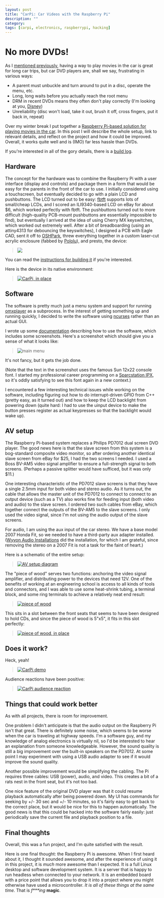 ```yaml
---
layout: post
title: "CarPi: Car Videos with the Raspberry Pi"
description: ""
category: 
tags: [carpi, electronics, raspberrypi, hacking]
---
```


# No more DVDs!

As I [mentioned previously](/2014/01/29/hacking-on-the-raspberry-pi.html), having a way to play movies in the car is great for long car trips, but car DVD players are, shall we say, frustrating in various ways:

* A parent must unbuckle and turn around to put in a disc, operate the menu, etc.
* Long, long waits before you actually reach the root menu
* DRM in recent DVDs means they often don't play correctly (I'm looking at you, [Disney](http://www.disney.com))
* Unreliability (disc won't load, take it out, brush it off, cross fingers, put it back in, repeat)

Over my winter break I put together a [Raspberry Pi-based solution for playing movies in the car](https://github.com/daveho/carpi).  In this post I will describe the whole setup, link to relevant details, and reflect on the project and how it could be improved.  Overall, it works quite well and is (IMO) far less hassle than DVDs.

If you're interested in all of the gory details, there is a [build log](https://raw.githubusercontent.com/daveho/carpi/master/notes/log.txt).

## Hardware

The concept for the hardware was to combine the Raspberry Pi with a user interface (display and controls) and package them in a form that would be easy for the parents in the front of the car to use.  I initially considered using a touchscreen, but eventually decided to go with a plain LCD and pushbuttons.  The LCD turned out to be easy: [fbtft](https://github.com/notro/fbtft) supports lots of small/cheap LCDs, and I scored an ILI9340-based LCD on eBay for about $6, which worked perfectly with fbtft.  The pushbuttons turned out to more difficult (high-quality PCB-mount pushbuttons are essentially impossible to find), but eventually I arrived at the idea of using Cherry MX keyswitches, which worked out extremely well.  After a bit of breadboarding (using an attiny4313 for debouncing the keyswitches), I designed a PCB with Eagle CAD, sent it off to [OSHPark](http://www.oshpark.com), threw everything together in a custom laser-cut acrylic enclosure (fabbed by [Pololu](http://www.pololu.com)), and presto, the device:

> <a href="https://raw2.github.com/daveho/carpi/master/enclosure/pic-big.jpg"><img src="https://raw2.github.com/daveho/carpi/master/enclosure/pic-sm.jpg" /></a>

You can read the [instructions for building it](https://github.com/daveho/carpi/wiki/Building) if you're interested.

Here is the device in its native environment:

> <a href="/img/carpi-inplace.jpg"><img alt="CarPi, in place" src="/img/carpi-inplace-sm.jpg"></a>

## Software

The software is pretty much just a menu system and support for running [omxplayer](https://github.com/popcornmix/omxplayer) as a subprocess.  In the interest of getting something up and running quickly, I decided to write the software using [ncurses](http://www.gnu.org/software/ncurses/) rather than an actual GUI.

I wrote up some [documentation](https://github.com/daveho/carpi/wiki/Using) describing how to use the software, which includes some screenshots.  Here's a screenshot which should give you a sense of what it looks like:

> <img alt="main menu" src="https://raw.github.com/wiki/daveho/carpi/img/screenshot0.png" />

It's not fancy, but it gets the job done.

(Note that the text in the screenshot uses the famous Sun 12x22 console font.  I started my professional career programming on a [Sparcstation IPX](http://www.obsolyte.com/sun_ipx/), so it's oddly satisfying to see this font again in a new context.)

I encountered a few interesting technical issues while working on the software, including figuring out how to do interrupt-driven GPIO from C++ (pretty easy, as it turned out) and how to keep the LCD backlight from powering down (quite hard: I had to use the uinput device to make the button presses register as actual keypresses so that the backlight would wake up).

## AV setup

The Raspberry Pi-based system replaces a Philips PD7012 dual screen DVD player.  The good news here is that the slave screen from this system is a bog-standard composite video monitor, so after ordering another identical slave screen from eBay for $25, I had the two screens I needed.  I used a Boss BV-AM5 video signal amplifier to ensure a full-strength signal to both screens.  (Perhaps a passive splitter would have sufficed, but it was only $11.)

One interesting characteristic of the PD7012 slave screens is that they have a single 2.5mm input for both video and stereo audio.  As it turns out, the cable that allows the master unit of the PD7012 to connect to connect to an output device (such as a TV) also works fine for feeding input (both video and audio) to the slave screen.  I ordered two such cables from eBay, which together connect the outputs of the BV-AM5 to the slave screens.  I only used the video signal, since I'm not using the audio output of the slave screens.

For audio, I am using the aux input of the car stereo.  We have a base model 2007 Honda Fit, so we needed to have a third-party aux adapter installed.  ([Wyvon Audio Installations](http://wyvonaudio.com/) did the installation, for which I am grateful, since removing the stereo on a 2007 Fit is not a task for the faint of heart.)

Here is a schematic of the entire setup:

> <a href="/img/avDiagram.jpg"><img alt="AV setup diagram" src="/img/avDiagram-sm.jpg" /></a>

The "piece of wood" serves two functions: anchoring the video signal amplifier, and distributing power to the devices that need 12V.  One of the benefits of working at an engineering school is access to all kinds of tools and connectors, and I was able to use some heat-shrink tubing, a terminal block, and some ring terminals to achieve a relatively neat end result:

> <a href="/img/carpi-pieceofwood.jpg"><img alt="piece of wood" src="/img/carpi-pieceofwood-sm.jpg" /></a>

This sits in a slot between the front seats that seems to have been designed to hold CDs, and since the piece of wood is 5"x5", it fits in this slot perfectly:

> <a href="/img/carpi-pieceofwood-inplace.jpg"><img alt="piece of wood, in place" src="/img/carpi-pieceofwood-inplace-sm.jpg" /></a>

## Does it work?

Heck, yeah!

> <a href="/img/carpi-demo.jpg"><img alt="CarPi demo" src="/img/carpi-demo-sm.jpg" /></a>

Audience reactions have been positive:

> <a href="/img/carpi-thumbsup.jpg"><img alt="CarPi audience reaction" src="/img/carpi-thumbsup-sm.jpg" /></a>

## Things that could work better

As with all projects, there is room for improvement.

One problem I didn't anticipate is that the audio output on the Raspberry Pi isn't that great.  There is definitely some noise, which seems to be worse when the car is traveling at highway speeds.  I'm a software guy, and my knowledge of analog electronics is virtually nil, so I'd be interested to hear an explanation from someone knowledgeable.  However, the sound quality is still a big improvement over the built-in speakers on the PD7012.  At some point I may experiment with using a USB audio adapter to see if it would improve the sound quality.

Another possible improvement would be simplifying the cabling.  The Pi requires three cables: USB (power), audio, and video.  This creates a bit of a rats nest in the front seat, but it's not too bad.

One nice feature of the original DVD player was that it could resume playback automatically after being powered down.  My UI has commands for seeking by +/- 30 sec and +/- 10 minutes, so it's fairly easy to get back to the correct place, but it would be nice for this to happen automatically.  The good news is that this could be hacked into the software fairly easily: just periodically save the current file and playback position to a file.

## Final thoughts

Overall, this was a fun project, and I'm quite satisfied with the result.

Here is one final thought: the Raspberry Pi is awesome.  When I first heard about it, I thought it sounded awesome, and after the experience of using it in this project, it is *much* more awesome than I expected.  It is a full Linux desktop and software development system.  It is a server that is happy to run headless when connected to your network.  It is an embedded board with a price point that allows you to drop it into a project where you might otherwise have used a microcontroller.  *It is all of these things at the same time.*  That is *f\*\*\*ing* **magic**.
